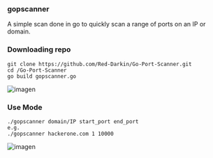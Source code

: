 ### gopscanner
A simple scan done in go to quickly scan a range of ports on an IP or domain.

### Downloading repo
```
git clone https://github.com/Red-Darkin/Go-Port-Scanner.git
cd /Go-Port-Scanner
go build gopscanner.go
```
![imagen](https://github.com/Red-Darkin/Go-Port-Scanner/assets/62677201/a9ff59ed-e359-48ef-8c89-5ffd7d6899f8)


### Use Mode
```
./gopscanner domain/IP start_port end_port
e.g.
./gopscanner hackerone.com 1 10000
```
![imagen](https://github.com/Red-Darkin/Go-Port-Scanner/assets/62677201/6768c43f-a6dd-44bb-9666-9440d3a6d274)

